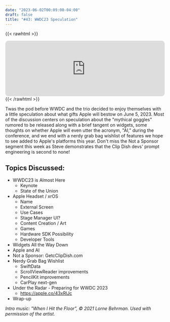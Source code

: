 ```yaml
---
date: "2023-06-02T00:09:00-04:00"
draft: false 
title: "#43: WWDC23 Speculation"
---
```


{{< rawhtml >}}
<iframe id="embedPlayer" src="https://embed.podcasts.apple.com/us/podcast/43-wwdc23-speculation/id1589612693?i=1000615431059&amp;itsct=podcast_box_player&amp;itscg=30200&amp;ls=1&amp;theme=auto" height="175px" frameborder="0" sandbox="allow-forms allow-popups allow-same-origin allow-scripts allow-top-navigation-by-user-activation" allow="autoplay *; encrypted-media *; clipboard-write" style="width: 100%; max-width: 660px; overflow: hidden; border-radius: 10px; transform: translateZ(0px); animation: 2s ease 0s 6 normal none running loading-indicator; background-color: rgb(228, 228, 228); --darkreader-inline-bgcolor: #272b2c;" data-darkreader-inline-bgcolor=""></iframe>
{{< /rawhtml >}}

Twas the pod before WWDC and the trio decided to enjoy themselves with a little speculation about what gifts Apple will bestow on June 5, 2023. Most of the discussion centers on speculation about the "mythical goggles" rumored to be released along with a brief tangent on widgets, some thoughts on whether Apple will even utter the acronym, "AI," during the conference, and we end with a nerdy grab bag wishlist of features we hope to see added to Apple's platforms this year. Don't miss the Not a Sponsor segment this week as Steve demonstrates that the Clip Dish devs' prompt engineering is second to none!

## Topics Discussed:
- WWDC23 is Almost Here
    - Keynote
    - State of the Union
- Apple Headset / xrOS
    - Name
    - External Screen
    - Use Cases
    - Stage Manager UI?
    - Content Creation / Art
    - Games
    - Hardware SDK Possibility
    - Developer Tools
- Widgets All the Way Down
- Apple and AI
- Not a Sponsor: GetcClipDish.com
- Nerdy Grab Bag Wishlist
    - SwiftData
    - ScrollViewReader improvements 
    - PencilKit improvements
    - CarPlay next-gen
- Under the Radar - Preparing for WWDC 2023
    - https://apple.co/43xRlJc
- Wrap-up

*Intro music: "When I Hit the Floor", © 2021 Lorne Behrman. Used with permission of the artist.*
